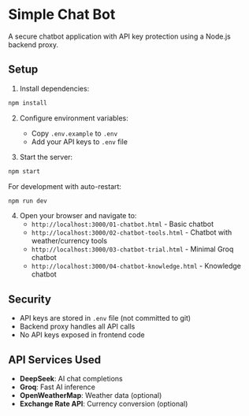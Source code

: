 # Simple Chat Bot

A secure chatbot application with API key protection using a Node.js backend proxy.

## Setup

1. Install dependencies:
```bash
npm install
```

2. Configure environment variables:
   - Copy `.env.example` to `.env`
   - Add your API keys to `.env` file

3. Start the server:
```bash
npm start
```

For development with auto-restart:
```bash
npm run dev
```

4. Open your browser and navigate to:
   - `http://localhost:3000/01-chatbot.html` - Basic chatbot
   - `http://localhost:3000/02-chatbot-tools.html` - Chatbot with weather/currency tools
   - `http://localhost:3000/03-chatbot-trial.html` - Minimal Groq chatbot
   - `http://localhost:3000/04-chatbot-knowledge.html` - Knowledge chatbot

## Security

- API keys are stored in `.env` file (not committed to git)
- Backend proxy handles all API calls
- No API keys exposed in frontend code

## API Services Used

- **DeepSeek**: AI chat completions
- **Groq**: Fast AI inference
- **OpenWeatherMap**: Weather data (optional)
- **Exchange Rate API**: Currency conversion (optional)
